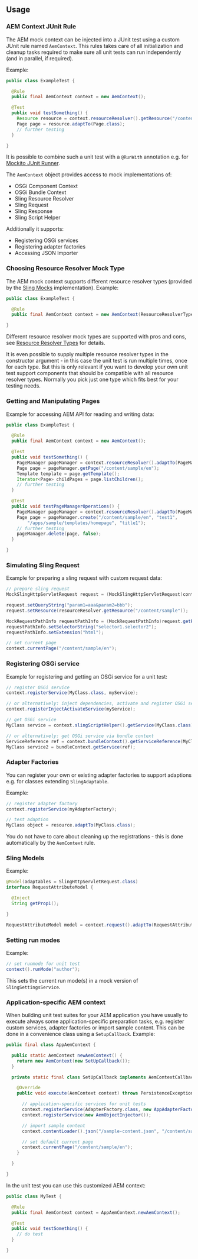 ## Usage

### AEM Context JUnit Rule

The AEM mock context can be injected into a JUnit test using a custom JUnit rule named `AemContext`.
This rules takes care of all initialization and cleanup tasks required to make sure all unit tests can run 
independently (and in parallel, if required).

Example:

```java
public class ExampleTest {

  @Rule
  public final AemContext context = new AemContext();

  @Test
  public void testSomething() {
    Resource resource = context.resourceResolver().getResource("/content/sample/en");
    Page page = resource.adaptTo(Page.class);
    // further testing
  }

}

```

It is possible to combine such a unit test with a `@RunWith` annotation e.g. for
[Mockito JUnit Runner][mockito-testrunner].

The `AemContext` object provides access to mock implementations of:

* OSGi Component Context
* OSGi Bundle Context
* Sling Resource Resolver
* Sling Request
* Sling Response
* Sling Script Helper

Additionally it supports:

* Registering OSGi services
* Registering adapter factories
* Accessing JSON Importer


### Choosing Resource Resolver Mock Type

The AEM mock context supports different resource resolver types (provided by the [Sling Mocks][sling-mock]
implementation). Example:

```java
public class ExampleTest {

  @Rule
  public final AemContext context = new AemContext(ResourceResolverType.JCR_MOCK);

}

```

Different resource resolver mock types are supported with pros and cons, see
[Resource Resolver Types][sling-mock-rrtypes] for details.

It is even possible to supply multiple resource resolver types in the constructor argument - in this case the
unit test is run multiple times, once for each type. But this is only relevant if you want to develop your own
unit test support components that should be compatible with all resource resolver types. Normally you pick
just one type which fits best for your testing needs.


### Getting and Manipulating Pages

Example for accessing AEM API for reading and writing data:

```java
public class ExampleTest {

  @Rule
  public final AemContext context = new AemContext();

  @Test
  public void testSomething() {
    PageManager pageManager = context.resourceResolver().adaptTo(PageManager.class);
    Page page = pageManager.getPage("/content/sample/en");
    Template template = page.getTemplate();
    Iterator<Page> childPages = page.listChildren();
    // further testing
  }

  @Test
  public void testPageManagerOperations() {
    PageManager pageManager = context.resourceResolver().adaptTo(PageManager.class);
    Page page = pageManager.create("/content/sample/en", "test1",
        "/apps/sample/templates/homepage", "title1");
    // further testing
    pageManager.delete(page, false);
  }

}

```


### Simulating Sling Request

Example for preparing a sling request with custom request data:

```java
// prepare sling request
MockSlingHttpServletRequest request = (MockSlingHttpServletRequest)context.getRequest();

request.setQueryString("param1=aaa&param2=bbb");
request.setResource(resourceResolver.getResource("/content/sample"));

MockRequestPathInfo requestPathInfo = (MockRequestPathInfo)request.getRequestPathInfo();
requestPathInfo.setSelectorString("selector1.selector2");
requestPathInfo.setExtension("html");

// set current page
context.currentPage("/content/sample/en");
```

### Registering OSGi service

Example for registering and getting an OSGi service for a unit test:

```java
// register OSGi service
context.registerService(MyClass.class, myService);

// or alternatively: inject dependencies, activate and register OSGi service
context.registerInjectActivateService(myService);

// get OSGi service
MyClass service = context.slingScriptHelper().getService(MyClass.class);

// or alternatively: get OSGi service via bundle context
ServiceReference ref = context.bundleContext().getServiceReference(MyClass.class.getName());
MyClass service2 = bundleContext.getService(ref);
```


### Adapter Factories

You can register your own or existing adapter factories to support adaptions e.g. for classes extending `SlingAdaptable`.

Example:

```java
// register adapter factory
context.registerService(myAdapterFactory);

// test adaption
MyClass object = resource.adaptTo(MyClass.class);
```

You do not have to care about cleaning up the registrations - this is done automatically by the `AemContext` rule.


### Sling Models

Example:

```java
@Model(adaptables = SlingHttpServletRequest.class)
interface RequestAttributeModel {

  @Inject
  String getProp1();

}

RequestAttributeModel model = context.request().adaptTo(RequestAttributeModel.class);
```


### Setting run modes

Example:

```java
// set runmode for unit test
context().runMode("author");
```

This sets the current run mode(s) in a mock version of `SlingSettingsService`.


### Application-specific AEM context

When building unit test suites for your AEM application you have usually to execute always some application-specific
preparation tasks, e.g. register custom services, adapter factories or import sample content. This can be done
in a convenience class using a `SetupCallback`. Example:

```java
public final class AppAemContext {

  public static AemContext newAemContext() {
    return new AemContext(new SetUpCallback());
  }

  private static final class SetUpCallback implements AemContextCallback {

    @Override
    public void execute(AemContext context) throws PersistenceException, IOException {

      // application-specific services for unit tests
      context.registerService(AdapterFactory.class, new AppAdapterFactory());
      context.registerService(new AemObjectInjector());

      // import sample content
      context.contentLoader().json("/sample-content.json", "/content/sample/en");

      // set default current page
      context.currentPage("/content/sample/en");
    }

  }

}
```

In the unit test you can use this customized AEM context:

```java
public class MyTest {

  @Rule
  public final AemContext context = AppAemContext.newAemContext();

  @Test
  public void testSomething() {
    // do test
  }

}
```


[mockito-testrunner]: http://docs.mockito.googlecode.com/hg/latest/org/mockito/runners/MockitoJUnitRunner.html
[sling-mock]: http://wcm.io/testing/sling-mock/
[sling-mock-rrtypes]: http://wcm.io/testing/sling-mock/resource-resolver-types.html
